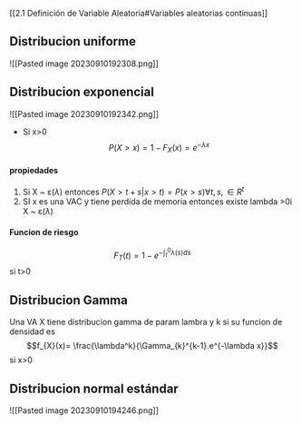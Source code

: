[[2.1 Definición de Variable Aleatoria#Variables aleatorias continuas]]

## Distribucion uniforme
![[Pasted image 20230910192308.png]]

## Distribucion exponencial 
![[Pasted image 20230910192342.png]]
- Si x>0 $$P(X>x)= 1-F_{X}(x)=e^{-\lambda x}$$
#### propiedades
1. Si X ~ $\upepsilon(\lambda)$ entonces $P(X>t+s|x>t)= P(x>s) \forall t, s, \in R^t$
2. SI x es una VAC y tiene perdida de memoria entonces existe lambda >0i X ~ $\upepsilon(\lambda)$
#### Funcion de riesgo 
$$F_{T}(t)=1-e^{-\int^{0}_{t}\lambda(s)ds}$$ si t>0


## Distribucion Gamma
Una VA X tiene distribucion gamma de param lambra y k si su funcion de densidad es 
$$f_{X}(x)= \frac{\lambda^k}{\Gamma_{k}^{k-1}.e^{-\lambda x}}$$
si x>0



## Distribucion normal estándar
![[Pasted image 20230910194246.png]]